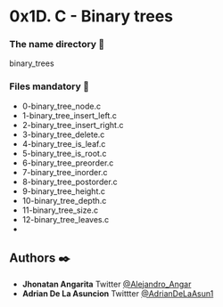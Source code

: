 # 0x1D. C - Binary trees

### The name directory :file_folder:

binary_trees

### Files mandatory :page_facing_up:

* 0-binary_tree_node.c
* 1-binary_tree_insert_left.c
* 2-binary_tree_insert_right.c
* 3-binary_tree_delete.c
* 4-binary_tree_is_leaf.c
* 5-binary_tree_is_root.c
* 6-binary_tree_preorder.c
* 7-binary_tree_inorder.c
* 8-binary_tree_postorder.c
* 9-binary_tree_height.c
* 10-binary_tree_depth.c
* 11-binary_tree_size.c
* 12-binary_tree_leaves.c
* 

## Authors :black_nib:

* **Jhonatan Angarita** Twitter [@Alejandro_Angar](https://twitter.com/Alejandro_Angar)
* **Adrian De La Asuncion** Twittter [@AdrianDeLaAsun1](https://twitter.com/AdrianDeLaAsun1)